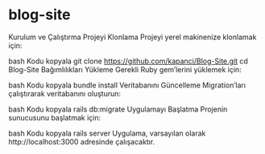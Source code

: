 # blog-site












Kurulum ve Çalıştırma
Projeyi Klonlama
Projeyi yerel makinenize klonlamak için:

bash
Kodu kopyala
git clone https://github.com/kapanci/Blog-Site.git
cd Blog-Site
Bağımlılıkları Yükleme
Gerekli Ruby gem’lerini yüklemek için:

bash
Kodu kopyala
bundle install
Veritabanını Güncelleme
Migration’ları çalıştırarak veritabanını oluşturun:

bash
Kodu kopyala
rails db:migrate
Uygulamayı Başlatma
Projenin sunucusunu başlatmak için:

bash
Kodu kopyala
rails server
Uygulama, varsayılan olarak http://localhost:3000 adresinde çalışacaktır.
